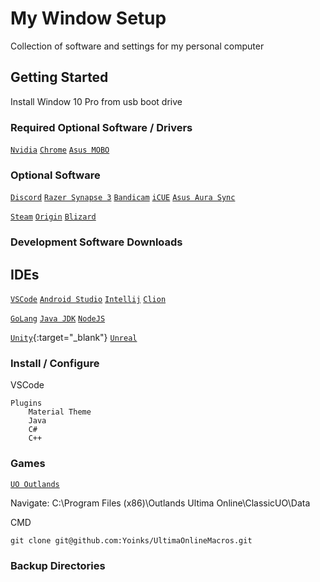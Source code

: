 # My Window Setup

Collection of software and settings for my personal computer

## Getting Started

Install Window 10 Pro from usb boot drive

### Required Optional Software / Drivers

[`Nvidia`](https://www.nvidia.com/Download/driverResults.aspx/162105/en-us)
[`Chrome`](https://www.google.com/chrome/thank-you.html?statcb=1&installdataindex=empty&defaultbrowser=0#)
[`Asus MOBO`](https://www.asus.com/Motherboards/TUF-GAMING-X570-PLUS/HelpDesk_Download/)


### Optional Software

[`Discord`](https://discord.com/api/download?platform=win)
[`Razer Synapse 3`](http://rzr.to/synapse-3-pc-download)
[`Bandicam`](https://www.bandicam.com/downloads/)
[`iCUE`](http://downloads.corsair.com/Files/CUE/iCUESetup_3.31.81_release.msi)
[`Asus Aura Sync`](https://www.asus.com/campaign/aura/global/download.php)

[`Steam`](https://steamcdn-a.akamaihd.net/client/installer/SteamSetup.exe)
[`Origin`](https://www.dm.origin.com/download)
[`Blizard`](https://www.battle.net/download/getInstallerForGame?os=win&locale=enUS&version=LIVE&gameProgram=BATTLENET_APP&id=1031746726.1593997437)


### Development Software Downloads

## IDEs
[`VSCode`](https://code.visualstudio.com/)
[`Android Studio`](https://developer.android.com/studio)
[`Intellij`](https://www.jetbrains.com/idea/download/#section=windows)
[`Clion`](https://www.jetbrains.com/clion/download/#section=windows)

[`GoLang`](https://golang.org/dl/)
[`Java JDK`](https://www.oracle.com/java/technologies/javase-downloads.html)
[`NodeJS`](https://nodejs.org/en/download/)

[`Unity`](https://unity3d.com/get-unity/download){:target="_blank"}
[`Unreal`](https://www.unrealengine.com/en-US/get-now)

### Install / Configure
VSCode
```
Plugins
    Material Theme
    Java
    C#
    C++
```


### Games

[`UO Outlands`](http://www.uooutlands.com/download.php)


Navigate: C:\Program Files (x86)\Outlands Ultima Online\ClassicUO\Data

CMD
```
git clone git@github.com:Yoinks/UltimaOnlineMacros.git
```


### Backup Directories
